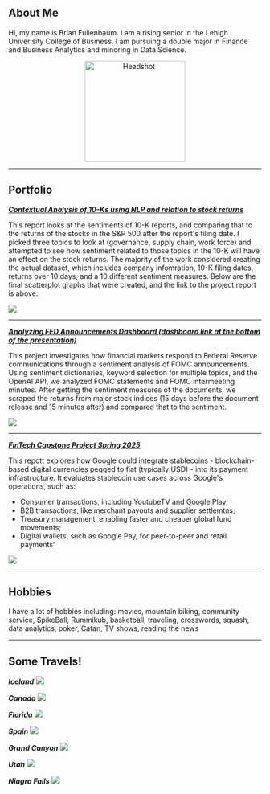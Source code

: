 ## About Me


Hi, my name is Brian Fullenbaum. I am a rising senior in the Lehigh Univerisity College of Business. I am pursuing a double major in Finance and Business Analytics and minoring in Data Science. 

<!-- Upload your own photo and change the path -->

<p style="text-align:center;">
  <img src="images/Headshot.jpg" width="200" alt="Headshot">
</p>

---

## Portfolio

<!-- You can link to other websites, PDFs in this repo, and other pages in this repo -->

_**[Contextual Analysis of 10-Ks using NLP and relation to stock returns](report.md)**_

This report looks at the sentiments of 10-K reports, and comparing that to the returns of the stocks in the S&P 500 after the report's filing date. I picked three topics to look at (governance, supply chain, work force) and attempted to see how sentiment related to those topics in the 10-K will have an effect on the stock returns. The majority of the work considered creating the actual dataset, which includes company infomration, 10-K filing dates, returns over 10 days, and a 10 different sentiment measures. Below are the final scatterplot graphs that were created, and the link to the project report is above.

<img src="images/report_graphs.jpg"/>

---

_**[Analyzing FED Announcements Dashboard (dashboard link at the bottom of the presentation)](/pdf/FIN_377_Final.pdf)**_

This project investigates how financial markets respond to Federal Reserve communications through a sentiment analysis of FOMC announcements. Using sentiment dictionaries, keyword selection for multiple topics, and the OpenAI API, we analyzed FOMC statements and FOMC intermeeting minutes. After getting the sentiment measures of the documents, we scraped the returns from major stock indices (15 days before the document release and 15 minutes after) and compared that to the sentiment. 

<img src="images/Banking-December-FOMC-announcement-live-blog.jpg"/>

---

_**[FinTech Capstone Project Spring 2025](/pdf/stablecoin_report.pdf)**_

This repott explores how Google could integrate stablecoins - blockchain-based digital currencies pegged to fiat (typically USD) - into its payment infrastructure. It evaluates stablecoin use cases across Google's operations, such as:
  - Consumer transactions, including YoutubeTV and Google Play;
  - B2B transactions, like merchant payouts and supplier settlemtns;
  - Treasury management, enabling faster and cheaper global fund movements;
  - Digital wallets, such as Google Pay, for peer-to-peer and retail payments'

<img src="images/stablecoin_picture.png"/>

---

## Hobbies

I have a lot of hobbies including: movies, mountain biking, community service, SpikeBall, Rummikub, basketball, traveling, crosswords, squash, data analytics, poker, Catan, TV shows, reading the news

---

## Some Travels!

***Iceland***
<img src="images/Iceland.jpg"/>

***Canada***
<img src="images/Canada.JPG"/>

***Florida***
<img src="images/Florida.jpg"/>

***Spain***
<img src="images/Spain.JPG"/>

***Grand Canyon***
<img src="images/Grand_Canyon.JPG"/>

***Utah***
<img src="images/Utah.JPG"/>

***Niagra Falls***
<img src="images/Niagra_Falls.jpg"/>



